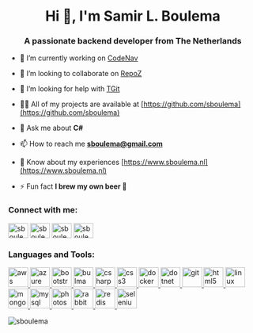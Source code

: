 <h1 align="center">Hi 👋, I'm Samir L. Boulema</h1>
<h3 align="center">A passionate backend developer from The Netherlands</h3>

- 🔭 I’m currently working on [CodeNav](https://github.com/sboulema/CodeNav)

- 👯 I’m looking to collaborate on [RepoZ](https://github.com/awaescher/RepoZ)

- 🤝 I’m looking for help with [TGit](https://github.com/sboulema/TGit)

- 👨‍💻 All of my projects are available at [https://github.com/sboulema](https://github.com/sboulema)

- 💬 Ask me about **C#**

- 📫 How to reach me **sboulema@gmail.com**

- 📄 Know about my experiences [https://www.sboulema.nl](https://www.sboulema.nl)

- ⚡ Fun fact **I brew my own beer 🍺**

<p align="left">
<h3 align="left">Connect with me:</h3>
<a href="https://dev.to/sboulema" target="blank"><img align="center" src="https://cdn.jsdelivr.net/npm/simple-icons@3.0.1/icons/dev-dot-to.svg" alt="sboulema" height="30" width="40" /></a>
<a href="https://twitter.com/sboulema" target="blank"><img align="center" src="https://cdn.jsdelivr.net/npm/simple-icons@3.0.1/icons/twitter.svg" alt="sboulema" height="30" width="40" /></a>
<a href="https://linkedin.com/in/sboulema" target="blank"><img align="center" src="https://cdn.jsdelivr.net/npm/simple-icons@3.0.1/icons/linkedin.svg" alt="sboulema" height="30" width="40" /></a>
<a href="https://fb.com/sboulema" target="blank"><img align="center" src="https://cdn.jsdelivr.net/npm/simple-icons@3.0.1/icons/facebook.svg" alt="sboulema" height="30" width="40" /></a>
</p>

<h3 align="left">Languages and Tools:</h3>
<p align="left"> <a href="https://aws.amazon.com" target="_blank"> <img src="https://devicons.github.io/devicon/devicon.git/icons/amazonwebservices/amazonwebservices-original-wordmark.svg" alt="aws" width="40" height="40"/> </a> <a href="https://azure.microsoft.com/en-in/" target="_blank"> <img src="https://www.vectorlogo.zone/logos/microsoft_azure/microsoft_azure-icon.svg" alt="azure" width="40" height="40"/> </a> <a href="https://getbootstrap.com" target="_blank"> <img src="https://devicons.github.io/devicon/devicon.git/icons/bootstrap/bootstrap-plain.svg" alt="bootstrap" width="40" height="40"/> </a> <a href="https://bulma.io/" target="_blank"> <img src="https://raw.githubusercontent.com/gilbarbara/logos/804dc257b59e144eaca5bc6ffd16949752c6f789/logos/bulma.svg" alt="bulma" width="40" height="40"/> </a> <a href="https://www.w3schools.com/cs/" target="_blank"> <img src="https://devicons.github.io/devicon/devicon.git/icons/csharp/csharp-original.svg" alt="csharp" width="40" height="40"/> </a> <a href="https://www.w3schools.com/css/" target="_blank"> <img src="https://devicons.github.io/devicon/devicon.git/icons/css3/css3-original-wordmark.svg" alt="css3" width="40" height="40"/> </a> <a href="https://www.docker.com/" target="_blank"> <img src="https://devicons.github.io/devicon/devicon.git/icons/docker/docker-original-wordmark.svg" alt="docker" width="40" height="40"/> </a> <a href="https://dotnet.microsoft.com/" target="_blank"> <img src="https://devicons.github.io/devicon/devicon.git/icons/dot-net/dot-net-original-wordmark.svg" alt="dotnet" width="40" height="40"/> </a> <a href="https://git-scm.com/" target="_blank"> <img src="https://www.vectorlogo.zone/logos/git-scm/git-scm-icon.svg" alt="git" width="40" height="40"/> </a> <a href="https://www.w3.org/html/" target="_blank"> <img src="https://devicons.github.io/devicon/devicon.git/icons/html5/html5-original-wordmark.svg" alt="html5" width="40" height="40"/> </a> <a href="https://www.linux.org/" target="_blank"> <img src="https://devicons.github.io/devicon/devicon.git/icons/linux/linux-original.svg" alt="linux" width="40" height="40"/> </a> <a href="https://www.mongodb.com/" target="_blank"> <img src="https://devicons.github.io/devicon/devicon.git/icons/mongodb/mongodb-original-wordmark.svg" alt="mongodb" width="40" height="40"/> </a> <a href="https://www.mysql.com/" target="_blank"> <img src="https://devicons.github.io/devicon/devicon.git/icons/mysql/mysql-original-wordmark.svg" alt="mysql" width="40" height="40"/> </a> <a href="https://www.photoshop.com/en" target="_blank"> <img src="https://devicons.github.io/devicon/devicon.git/icons/photoshop/photoshop-plain.svg" alt="photoshop" width="40" height="40"/> </a> <a href="https://www.rabbitmq.com" target="_blank"> <img src="https://www.vectorlogo.zone/logos/rabbitmq/rabbitmq-icon.svg" alt="rabbitMQ" width="40" height="40"/> </a> <a href="https://redis.io" target="_blank"> <img src="https://devicons.github.io/devicon/devicon.git/icons/redis/redis-original-wordmark.svg" alt="redis" width="40" height="40"/> </a> <a href="https://www.selenium.dev" target="_blank"> <img src="https://raw.githubusercontent.com/detain/svg-logos/780f25886640cef088af994181646db2f6b1a3f8/svg/selenium-logo.svg" alt="selenium" width="40" height="40"/> </a> </p>

<p><img align="center" src="https://github-readme-stats.vercel.app/api/top-langs/?username=sboulema&layout=compact" alt="sboulema" /></p>
